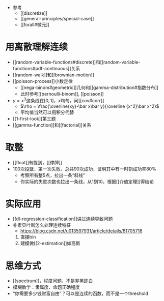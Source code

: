 - 参考
  - [[discretize]]
  - [[general-principles/special-case]]
  - [[forall#微元]]
# 用离散理解连续
- [[random-variable-functions#discrete]]和[[random-variable-functions#pdf-continuous]]关系
- [[random-walk]]和[[brownian-motion]]
- [[poisson-process]]小数定律
  - [[nega-binom#geometric]]几何和[[gamma-distribution#指数分布]]
  - 此时参考[[bernoulli-binom]], [[poisson]]
- $y=x^3$这条线在$[0,1]$，$x$均匀，问[[cov#corr]]
  - $\rho = \frac{\overline{xy}-\bar x\bar y}{\overline {x^2}\bar x^2}$
  - 平均值当然可以用积分代替
- [[1-first-look]]第三题
- [[gamma-function]]和[[factorial]]关系
# 取整
- [[float]]有提到，[[停牌]]
- 100次投篮，第一次失败，总共90次成功，证明其中有一时刻成功率80%
  - 考察所有整5点，拉出一条“斜线”
  - 你实际的失败次数也拉出一条线，从1到10，根据[[介值定理]]得结论
# 实际应用
- [[dl-regression-classification]]讲过连续导致问题
- 朴素贝叶斯怎么处理连续特征
  - https://blog.csdn.net/u013597931/article/details/81705718
  1. 直接bin
  2. 建模做[[2-estimation]]如高斯
# 思维方式
- [[spectrum]]，程度问题，不是非黑即白
- 模糊数学：隶属度、命题正确程度
- “你需要多少钱财富自由”？可以是连续的函数，而不是一个threshold